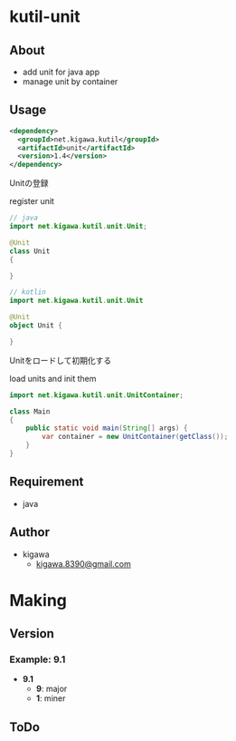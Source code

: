 # kutil-unit

## About

* add unit for java app
* manage unit by container

## Usage

```pom.xml
<dependency>
  <groupId>net.kigawa.kutil</groupId>
  <artifactId>unit</artifactId>
  <version>1.4</version>
</dependency>
```

Unitの登録

register unit

```java
// java
import net.kigawa.kutil.unit.Unit;

@Unit
class Unit
{

}
```

```kotlin
// kotlin
import net.kigawa.kutil.unit.Unit

@Unit
object Unit {

}
```

Unitをロードして初期化する

load units and init them

```java
import net.kigawa.kutil.unit.UnitContainer;

class Main
{
    public static void main(String[] args) {
        var container = new UnitContainer(getClass());
    }
}
```

## Requirement

* java

## Author

* kigawa
    * kigawa.8390@gmail.com

# Making

## Version

### Example: 9.1

* **9.1**
    * **9**: major
    * **1**: miner

## ToDo
